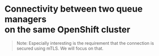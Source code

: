 
# Connectivity between two queue managers <br> on the same OpenShift cluster

>Note: Especially interesting is the requirement that the connection is secured using mTLS. We will focus on that.









